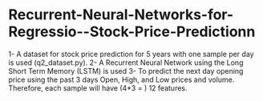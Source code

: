 # Recurrent-Neural-Networks-for-Regressio--Stock-Price-Predictionn

1- A dataset for stock price prediction for 5 years with one sample per day is used
(q2_dataset.py). 
2- A Recurrent Neural Network using the Long Short Term Memory (LSTM) is used
3- To predict the next day opening price using the past 3 days Open, High, and
Low prices and volume. Therefore, each sample will have (4*3 = ) 12 features.
